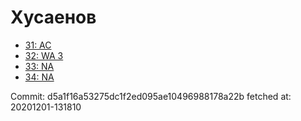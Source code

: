 # Хусаенов
- [31: AC](31.md)
- [32: WA 3](32.md)
- [33: NA](33.md)
- [34: NA](34.md)

Commit: d5a1f16a53275dc1f2ed095ae10496988178a22b
 fetched at: 20201201-131810
